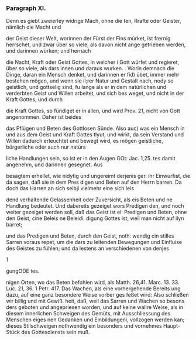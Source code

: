 

<!-- Seite 512 -->
### Paragraph XI. ###

Denn es giebt zweierley widrige Mach, ohne die ten, Rrafte oder Geister, nämlich die Macht und

der Geist dieser Welt, worinnen der Fürst der Fins múrket, ist frernig herrschet, und zwar über so viele, als davon nicht ange getrieben werden, und darinnen würken; und hernach

die Nacht, Kraft oder Geist Gottes, in welcher i Gott würfet und regieret, über so viele, als dars innen und daraus wurken. . Worin demnach die Dinge, daran ein Mensch denket, und darinnen er fid) übet, immer mehr bestehen mögen, und wenn sie il;rer Natur und Gestalt nach, nody so geistlich, und gottselig sind, fu lange als er in dem natürlichen und verderbten Geist und Willen arbeitet, und sich bes weget, und nicht in der Kraft Gottes, und durch

die Kraft Gottes, so fündiget er in allen, und wird Prov. 21, nicht von Gott angenommen. Daher ist beides

das Pflügen und Beten des Gottlosen Sünde. Also auc) was ein Mensch in und aus dem Geist und Kraft Gottes tlyut, und wirkt, da sein Verstand und Willen dadurch erleuchtet und bewegt wird, es mögen geistliche, bürgerliche oder auch nur natúrs

liche Handlungen sein, so ist er in den Augen GOt: Jac. 1,25. tes damit angenehm, und darinnen gesegnet. Aus

besagtem erhellet, wie nidytig und ungereimt derjenis ger. ihr Einwurfist, die da sagen, daß sie in dem Pres digen und Beten auf den Herrn barren. Da doch das Harren an sich selbji vielmehr eine sich leis

dend verhaltende Gelassenheit oder Zuversicht, als eis Beten und ne Handlung bedeutet. Und dabereits gezeiget wors Predigen den, und noch weiter gezeiget werden soll, daß das Geist ist ei: Predigen und Beten, ohne den Geist, cine Beleis ne Beleidi: digung Gottes ist, weil man nicht auf ilyn barret;

und das Predigen und Beten, durch den Geist, noth: wendig cin stilles Sarren voraus repet, um die dars zu leitenden Bewegungen und Einfluise des Geistes zu fühlen; und da lestens an verschiedenen von denjes

1

gungODE 
tes. 
<!-- Seite 513 -->
nigen Orten, wo das Beten befohlen wird, als Matth. 26,41. Marc. 13. 33. Luc. 21, 36. 1 Petr. 417. Das Wachen, als eine vorhergehende Bereits ung dazu, auf eine ganz besondere Weise vorber ges feßet wird: Also schließen wir billig und mit Gewiß. heit, daß, weil das Sarren und Wachen so besons ders geboten und angepriesen worden, und auf keine walire Weise, als in diesem innerlichen Schweigen des Gemüts, mit Ausschliessung des Menschen eiges nen Gedanken und Einbildungeni, vollzogen werden kan; dieses Stilsdhweigen nothwendig ein besonders und vornehmes Haupt-Stück des Gottesdiensts sein muß.
